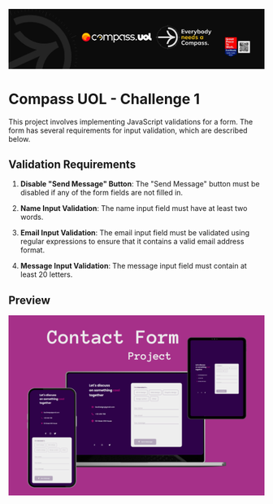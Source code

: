 ![Logo](/images/compass%20uol%20header.jpeg)

# Compass UOL - Challenge 1

This project involves implementing JavaScript validations for a form. The form has several requirements for input validation, which are described below.

## Validation Requirements

1. **Disable "Send Message" Button**: The "Send Message" button must be disabled if any of the form fields are not filled in.
2. **Name Input Validation**: The name input field must have at least two words.

3. **Email Input Validation**: The email input field must be validated using regular expressions to ensure that it contains a valid email address format.

4. **Message Input Validation**: The message input field must contain at least 20 letters.

## Preview

![Logo](/images/preview-contactform.png)
